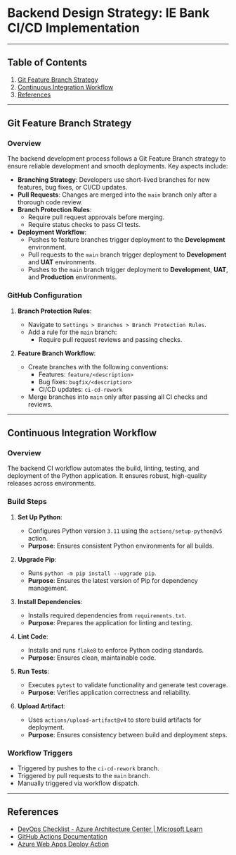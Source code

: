 # Backend Design Strategy: IE Bank CI/CD Implementation

---

## Table of Contents

1. [Git Feature Branch Strategy](#git-feature-branch-strategy)
2. [Continuous Integration Workflow](#continuous-integration-workflow)
3. [References](#references)

---

## Git Feature Branch Strategy

### Overview

The backend development process follows a Git Feature Branch strategy to ensure reliable development and smooth deployments. Key aspects include:

- **Branching Strategy**: Developers use short-lived branches for new features, bug fixes, or CI/CD updates.
- **Pull Requests**: Changes are merged into the `main` branch only after a thorough code review.
- **Branch Protection Rules**:
  - Require pull request approvals before merging.
  - Require status checks to pass CI tests.
- **Deployment Workflow**:
  - Pushes to feature branches trigger deployment to the **Development** environment.
  - Pull requests to the `main` branch trigger deployment to **Development** and **UAT** environments.
  - Pushes to the `main` branch trigger deployment to **Development**, **UAT**, and **Production** environments.

### GitHub Configuration

1. **Branch Protection Rules**:
   - Navigate to `Settings > Branches > Branch Protection Rules`.
   - Add a rule for the `main` branch:
     - Require pull request reviews and passing checks.

2. **Feature Branch Workflow**:
   - Create branches with the following conventions:
     - Features: `feature/<description>`
     - Bug fixes: `bugfix/<description>`
     - CI/CD updates: `ci-cd-rework`
   - Merge branches into `main` only after passing all CI checks and reviews.

---

## Continuous Integration Workflow

### Overview

The backend CI workflow automates the build, linting, testing, and deployment of the Python application. It ensures robust, high-quality releases across environments.

### Build Steps

1. **Set Up Python**:
   - Configures Python version `3.11` using the `actions/setup-python@v5` action.
   - **Purpose**: Ensures consistent Python environments for all builds.

2. **Upgrade Pip**:
   - Runs `python -m pip install --upgrade pip`.
   - **Purpose**: Ensures the latest version of Pip for dependency management.

3. **Install Dependencies**:
   - Installs required dependencies from `requirements.txt`.
   - **Purpose**: Prepares the application for linting and testing.

4. **Lint Code**:
   - Installs and runs `flake8` to enforce Python coding standards.
   - **Purpose**: Ensures clean, maintainable code.

5. **Run Tests**:
   - Executes `pytest` to validate functionality and generate test coverage.
   - **Purpose**: Verifies application correctness and reliability.

6. **Upload Artifact**:
   - Uses `actions/upload-artifact@v4` to store build artifacts for deployment.
   - **Purpose**: Ensures consistency between build and deployment steps.

### Workflow Triggers

- Triggered by pushes to the `ci-cd-rework` branch.
- Triggered by pull requests to the `main` branch.
- Manually triggered via workflow dispatch.

---

## References

- [DevOps Checklist - Azure Architecture Center | Microsoft Learn](https://learn.microsoft.com/en-us/azure/architecture/checklist/dev-ops)
- [GitHub Actions Documentation](https://docs.github.com/en/actions)
- [Azure Web Apps Deploy Action](https://github.com/Azure/webapps-deploy)
